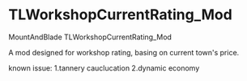 # TLWorkshopCurrentRating_Mod
 MountAndBlade TLWorkshopCurrentRating_Mod

A mod designed for workshop rating, basing on current town's price.

known issue:
1.tannery cauclucation
2.dynamic economy